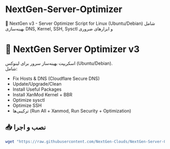 # NextGen-Server-Optimizer
🚀 NextGen v3 - Server Optimizer Script for Linux (Ubuntu/Debian) شامل بهینه‌سازی DNS, Kernel, SSH, Sysctl و ابزارهای ضروری
# 🚀 NextGen Server Optimizer v3

اسکریپت بهینه‌ساز سرور برای لینوکس (Ubuntu/Debian).  
شامل:
- Fix Hosts & DNS (Cloudflare Secure DNS)
- Update/Upgrade/Clean
- Install Useful Packages
- Install XanMod Kernel + BBR
- Optimize sysctl
- Optimize SSH
- ترکیبی‌ها (Run All + Xanmod, Run Security + Optimization)

## 📥 نصب و اجرا
```bash
wget "https://raw.githubusercontent.com/NextGen-Clouds/NextGen-Server-Optimizer/main/NextGen.sh" O- NextGen.sh && chmod +c NextGen.sh && bash NextGen.sh

